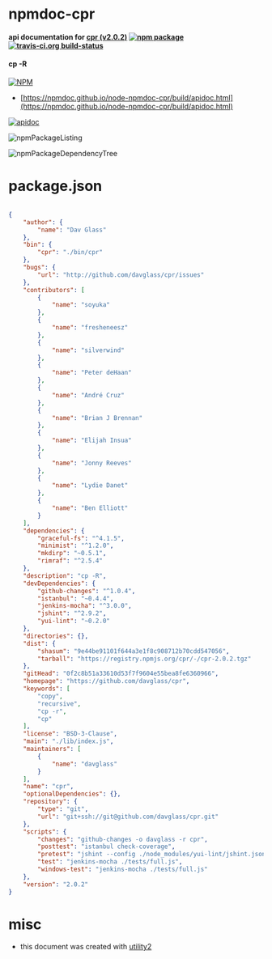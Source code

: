 # npmdoc-cpr

#### api documentation for  [cpr (v2.0.2)](https://github.com/davglass/cpr)  [![npm package](https://img.shields.io/npm/v/npmdoc-cpr.svg?style=flat-square)](https://www.npmjs.org/package/npmdoc-cpr) [![travis-ci.org build-status](https://api.travis-ci.org/npmdoc/node-npmdoc-cpr.svg)](https://travis-ci.org/npmdoc/node-npmdoc-cpr)

#### cp -R

[![NPM](https://nodei.co/npm/cpr.png?downloads=true&downloadRank=true&stars=true)](https://www.npmjs.com/package/cpr)

- [https://npmdoc.github.io/node-npmdoc-cpr/build/apidoc.html](https://npmdoc.github.io/node-npmdoc-cpr/build/apidoc.html)

[![apidoc](https://npmdoc.github.io/node-npmdoc-cpr/build/screenCapture.buildCi.browser.%252Ftmp%252Fbuild%252Fapidoc.html.png)](https://npmdoc.github.io/node-npmdoc-cpr/build/apidoc.html)

![npmPackageListing](https://npmdoc.github.io/node-npmdoc-cpr/build/screenCapture.npmPackageListing.svg)

![npmPackageDependencyTree](https://npmdoc.github.io/node-npmdoc-cpr/build/screenCapture.npmPackageDependencyTree.svg)



# package.json

```json

{
    "author": {
        "name": "Dav Glass"
    },
    "bin": {
        "cpr": "./bin/cpr"
    },
    "bugs": {
        "url": "http://github.com/davglass/cpr/issues"
    },
    "contributors": [
        {
            "name": "soyuka"
        },
        {
            "name": "fresheneesz"
        },
        {
            "name": "silverwind"
        },
        {
            "name": "Peter deHaan"
        },
        {
            "name": "André Cruz"
        },
        {
            "name": "Brian J Brennan"
        },
        {
            "name": "Elijah Insua"
        },
        {
            "name": "Jonny Reeves"
        },
        {
            "name": "Lydie Danet"
        },
        {
            "name": "Ben Elliott"
        }
    ],
    "dependencies": {
        "graceful-fs": "^4.1.5",
        "minimist": "^1.2.0",
        "mkdirp": "~0.5.1",
        "rimraf": "^2.5.4"
    },
    "description": "cp -R",
    "devDependencies": {
        "github-changes": "^1.0.4",
        "istanbul": "~0.4.4",
        "jenkins-mocha": "^3.0.0",
        "jshint": "^2.9.2",
        "yui-lint": "~0.2.0"
    },
    "directories": {},
    "dist": {
        "shasum": "9e44be91101f644a3e1f8c908712b70cdd547056",
        "tarball": "https://registry.npmjs.org/cpr/-/cpr-2.0.2.tgz"
    },
    "gitHead": "0f2c8b51a33610d53f7f9604e55bea8fe6360966",
    "homepage": "https://github.com/davglass/cpr",
    "keywords": [
        "copy",
        "recursive",
        "cp -r",
        "cp"
    ],
    "license": "BSD-3-Clause",
    "main": "./lib/index.js",
    "maintainers": [
        {
            "name": "davglass"
        }
    ],
    "name": "cpr",
    "optionalDependencies": {},
    "repository": {
        "type": "git",
        "url": "git+ssh://git@github.com/davglass/cpr.git"
    },
    "scripts": {
        "changes": "github-changes -o davglass -r cpr",
        "posttest": "istanbul check-coverage",
        "pretest": "jshint --config ./node_modules/yui-lint/jshint.json ./lib/",
        "test": "jenkins-mocha ./tests/full.js",
        "windows-test": "jenkins-mocha ./tests/full.js"
    },
    "version": "2.0.2"
}
```



# misc
- this document was created with [utility2](https://github.com/kaizhu256/node-utility2)
